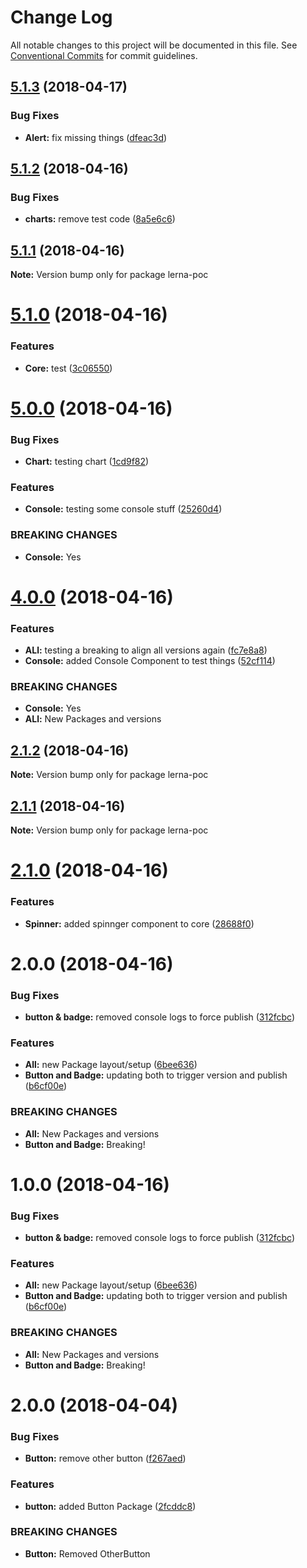 # Change Log

All notable changes to this project will be documented in this file.
See [Conventional Commits](https://conventionalcommits.org) for commit guidelines.

<a name="5.1.3"></a>
## [5.1.3](https://github.com/dmiller9911/lerna-poc/compare/v5.1.2...v5.1.3) (2018-04-17)


### Bug Fixes

* **Alert:** fix missing things ([dfeac3d](https://github.com/dmiller9911/lerna-poc/commit/dfeac3d))




<a name="5.1.2"></a>
## [5.1.2](https://github.com/dmiller9911/lerna-poc/compare/v5.1.1...v5.1.2) (2018-04-16)


### Bug Fixes

* **charts:** remove test code ([8a5e6c6](https://github.com/dmiller9911/lerna-poc/commit/8a5e6c6))




<a name="5.1.1"></a>
## [5.1.1](https://github.com/dmiller9911/lerna-poc/compare/v5.1.0...v5.1.1) (2018-04-16)




**Note:** Version bump only for package lerna-poc

<a name="5.1.0"></a>
# [5.1.0](https://github.com/dmiller9911/lerna-poc/compare/v5.0.0...v5.1.0) (2018-04-16)


### Features

* **Core:** test ([3c06550](https://github.com/dmiller9911/lerna-poc/commit/3c06550))




<a name="5.0.0"></a>
# [5.0.0](https://github.com/dmiller9911/lerna-poc/compare/v4.0.0...v5.0.0) (2018-04-16)


### Bug Fixes

* **Chart:** testing chart ([1cd9f82](https://github.com/dmiller9911/lerna-poc/commit/1cd9f82))


### Features

* **Console:** testing some console stuff ([25260d4](https://github.com/dmiller9911/lerna-poc/commit/25260d4))


### BREAKING CHANGES

* **Console:** Yes




<a name="4.0.0"></a>
# [4.0.0](https://github.com/dmiller9911/lerna-poc/compare/v2.1.1...v4.0.0) (2018-04-16)


### Features

* **ALl:** testing a breaking to align all versions again ([fc7e8a8](https://github.com/dmiller9911/lerna-poc/commit/fc7e8a8))
* **Console:** added Console Component to test things ([52cf114](https://github.com/dmiller9911/lerna-poc/commit/52cf114))


### BREAKING CHANGES

* **Console:** Yes
* **ALl:** New Packages and versions




<a name="2.1.2"></a>
## [2.1.2](https://github.com/dmiller9911/lerna-poc/compare/v2.1.1...v2.1.2) (2018-04-16)




**Note:** Version bump only for package lerna-poc

<a name="2.1.1"></a>
## [2.1.1](https://github.com/dmiller9911/lerna-poc/compare/v2.1.0...v2.1.1) (2018-04-16)




**Note:** Version bump only for package lerna-poc

<a name="2.1.0"></a>
# [2.1.0](https://github.com/dmiller9911/lerna-poc/compare/v2.0.0...v2.1.0) (2018-04-16)


### Features

* **Spinner:** added spinnger component to core ([28688f0](https://github.com/dmiller9911/lerna-poc/commit/28688f0))




<a name="2.0.0"></a>
# 2.0.0 (2018-04-16)


### Bug Fixes

* **button & badge:** removed console logs to force publish ([312fcbc](https://github.com/dmiller9911/lerna-poc/commit/312fcbc))


### Features

* **All:** new Package layout/setup ([6bee636](https://github.com/dmiller9911/lerna-poc/commit/6bee636))
* **Button and Badge:** updating both to trigger version and publish ([b6cf00e](https://github.com/dmiller9911/lerna-poc/commit/b6cf00e))


### BREAKING CHANGES

* **All:** New Packages and versions
* **Button and Badge:** Breaking!




<a name="1.0.0"></a>
# 1.0.0 (2018-04-16)


### Bug Fixes

* **button & badge:** removed console logs to force publish ([312fcbc](https://github.com/dmiller9911/lerna-poc/commit/312fcbc))


### Features

* **All:** new Package layout/setup ([6bee636](https://github.com/dmiller9911/lerna-poc/commit/6bee636))
* **Button and Badge:** updating both to trigger version and publish ([b6cf00e](https://github.com/dmiller9911/lerna-poc/commit/b6cf00e))


### BREAKING CHANGES

* **All:** New Packages and versions
* **Button and Badge:** Breaking!




<a name="2.0.0"></a>
# 2.0.0 (2018-04-04)


### Bug Fixes

* **Button:** remove other button ([f267aed](https://github.com/dmiller9911/lerna-poc/commit/f267aed))


### Features

* **button:** added Button Package ([2fcddc8](https://github.com/dmiller9911/lerna-poc/commit/2fcddc8))


### BREAKING CHANGES

* **Button:** Removed OtherButton
